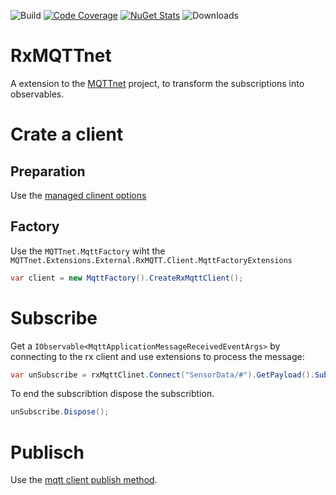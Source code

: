 ![Build](https://github.com/mmuecke/RxMQTTnet/workflows/Build/badge.svg) [![Code Coverage](https://codecov.io/gh/mmuecke/RxMQTTnet/branch/master/graph/badge.svg)](https://codecov.io/gh/mmuecke/RxMQTTnet)
[![NuGet Stats](https://img.shields.io/nuget/v/MQTTnet.Extensions.External.RxMQTT.Client.svg)](https://www.nuget.org/packages/MQTTnet.Extensions.External.RxMQTT.Client) ![Downloads](https://img.shields.io/nuget/dt/MQTTnet.Extensions.External.RxMQTT.Client.svg)

# RxMQTTnet
A extension to the [MQTTnet](https://github.com/chkr1011/MQTTnet) project, to transform the subscriptions into observables.

# Crate a client
## Preparation
Use the [managed clinent options](https://github.com/chkr1011/MQTTnet/wiki/ManagedClient#preparation)
## Factory
Use the `MQTTnet.MqttFactory` wiht the `MQTTnet.Extensions.External.RxMQTT.Client.MqttFactoryExtensions`
```csharp
var client = new MqttFactory().CreateRxMqttClient();
```

# Subscribe
Get a `IObservable<MqttApplicationMessageReceivedEventArgs>` by connecting to the rx client and use extensions to process the message:
```csharp
var unSubscribe = rxMqttClinet.Connect("SensorData/#").GetPayload().Subscribe(Console.WriteLine);
```
To end the subscribtion dispose the subscribtion.
```csharp
unSubscribe.Dispose();
```

# Publisch
Use the [mqtt client publish method](https://github.com/chkr1011/MQTTnet/wiki/Client#publishing-messages).
